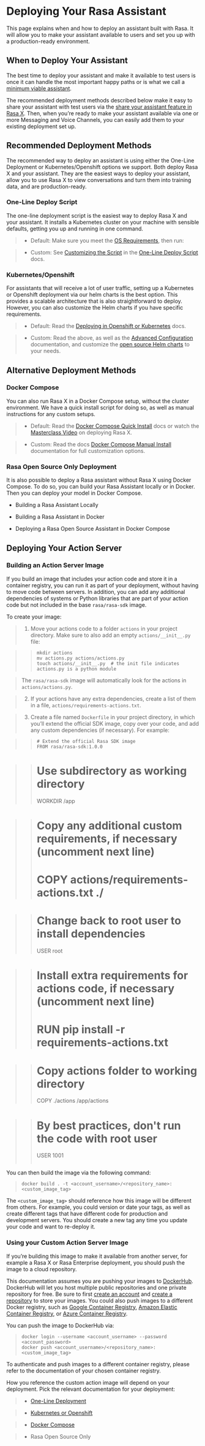 # Deploying Your Rasa Assistant

This page explains when and how to deploy an assistant built with Rasa.
It will allow you to make your assistant available to users and set you up with a production-ready environment.

## When to Deploy Your Assistant

The best time to deploy your assistant and make it available to test users is once it can handle the most
important happy paths or is what we call a [minimum viable assistant](https://rasa.com/docs/rasa/glossary).

The recommended deployment methods described below make it easy to share your assistant
with test users via the [share your assistant feature in
Rasa X](https://rasa.com/docs/rasa-x/user-guide/enable-workflows#conversations-with-test-users).
Then, when you’re ready to make your assistant available via one or more Messaging and Voice Channels,
you can easily add them to your existing deployment set up.

## Recommended Deployment Methods

The recommended way to deploy an assistant is using either the One-Line Deployment or Kubernetes/Openshift
options we support. Both deploy Rasa X and your assistant. They are the easiest ways to deploy your assistant,
allow you to use Rasa X to view conversations and turn them into training data, and are production-ready.

### One-Line Deploy Script

The one-line deployment script is the easiest way to deploy Rasa X and your assistant. It installs a Kubernetes
cluster on your machine with sensible defaults, getting you up and running in one command.

> 
> * Default: Make sure you meet the [OS Requirements](https://rasa.com/docs/rasa-x/installation-and-setup/one-line-deploy-script/#hardware-os-requirements),
> then run:


> * Custom: See [Customizing the Script](https://rasa.com/docs/rasa-x/installation-and-setup/one-line-deploy-script/#customizing-the-script)
> in the [One-Line Deploy Script](https://rasa.com/docs/rasa-x/installation-and-setup/one-line-deploy-script/#customizing-the-script) docs.

### Kubernetes/Openshift

For assistants that will receive a lot of user traffic, setting up a Kubernetes or Openshift deployment via
our helm charts is the best option. This provides a scalable architecture that is also straightforward to deploy.
However, you can also customize the Helm charts if you have specific requirements.

> 
> * Default: Read the [Deploying in Openshift or Kubernetes](https://rasa.com/docs/rasa-x/installation-and-setup/openshift-kubernetes/) docs.


> * Custom: Read the above, as well as the [Advanced Configuration](https://rasa.com/docs/rasa-x/installation-and-setup/openshift-kubernetes/#advanced-configuration)
> documentation, and customize the [open source Helm charts](https://github.com/RasaHQ/rasa-x-helm) to your needs.

## Alternative Deployment Methods

### Docker Compose

You can also run Rasa X in a Docker Compose setup, without the cluster environment. We have a quick install script
for doing so, as well as manual instructions for any custom setups.

> 
> * Default: Read the [Docker Compose Quick Install](https://rasa.com/docs/rasa-x/installation-and-setup/docker-compose-script/) docs or watch the [Masterclass Video](https://www.youtube.com/watch?v=IUYdwy8HPVc) on deploying Rasa X.


> * Custom: Read the docs [Docker Compose Manual Install](https://rasa.com/docs/rasa-x/installation-and-setup/docker-compose-manual/) documentation for full customization options.

### Rasa Open Source Only Deployment

It is also possible to deploy a Rasa assistant without Rasa X using Docker Compose. To do so, you can build your
Rasa Assistant locally or in Docker. Then you can deploy your model in Docker Compose.


* Building a Rasa Assistant Locally


* Building a Rasa Assistant in Docker


* Deploying a Rasa Open Source Assistant in Docker Compose


## Deploying Your Action Server

### Building an Action Server Image

If you build an image that includes your action code and store it in a container registry, you can run it
as part of your deployment, without having to move code between servers.
In addition, you can add any additional dependencies of systems or Python libraries
that are part of your action code but not included in the base `rasa/rasa-sdk` image.

To create your image:

> 
> 1. Move your actions code to a folder `actions` in your project directory.
> Make sure to also add an empty `actions/__init__.py` file:

> > ```
> > mkdir actions
> > mv actions.py actions/actions.py
> > touch actions/__init__.py  # the init file indicates actions.py is a python module
> > ```

> The `rasa/rasa-sdk` image will automatically look for the actions in `actions/actions.py`.


> 2. If your actions have any extra dependencies, create a list of them in a file,
> `actions/requirements-actions.txt`.


> 3. Create a file named `Dockerfile` in your project directory,
> in which you’ll extend the official SDK image, copy over your code, and add any custom dependencies (if necessary).
> For example:

> > ```
> > # Extend the official Rasa SDK image
> > FROM rasa/rasa-sdk:1.0.0

> > # Use subdirectory as working directory
> > WORKDIR /app

> > # Copy any additional custom requirements, if necessary (uncomment next line)
> > # COPY actions/requirements-actions.txt ./

> > # Change back to root user to install dependencies
> > USER root

> > # Install extra requirements for actions code, if necessary (uncomment next line)
> > # RUN pip install -r requirements-actions.txt

> > # Copy actions folder to working directory
> > COPY ./actions /app/actions

> > # By best practices, don't run the code with root user
> > USER 1001
> > ```

You can then build the image via the following command:

> ```
> docker build . -t <account_username>/<repository_name>:<custom_image_tag>
> ```

The `<custom_image_tag>` should reference how this image will be different from others. For
example, you could version or date your tags, as well as create different tags that have different code for production
and development servers. You should create a new tag any time you update your code and want to re-deploy it.

### Using your Custom Action Server Image

If you’re building this image to make it available from another server,
for example a Rasa X or Rasa Enterprise deployment, you should push the image to a cloud repository.

This documentation assumes you are pushing your images to [DockerHub](https://hub.docker.com/).
DockerHub will let you host multiple public repositories and
one private repository for free. Be sure to first [create an account](https://hub.docker.com/signup/)
and [create a repository](https://hub.docker.com/signup/) to store your images. You could also push images to
a different Docker registry, such as [Google Container Registry](https://cloud.google.com/container-registry),
[Amazon Elastic Container Registry](https://aws.amazon.com/ecr/), or
[Azure Container Registry](https://azure.microsoft.com/en-us/services/container-registry/).

You can push the image to DockerHub via:

> ```
> docker login --username <account_username> --password <account_password>
> docker push <account_username>/<repository_name>:<custom_image_tag>
> ```

To authenticate and push images to a different container registry, please refer to the documentation of
your chosen container registry.

How you reference the custom action image will depend on your deployment. Pick the relevant documentation for
your deployment:

> 
> * [One-Line Deployment](https://rasa.com/docs/rasa-x/installation-and-setup/one-line-deploy-script/#customizing-the-script)


> * [Kubernetes or Openshift](https://rasa.com/docs/rasa-x/installation-and-setup/openshift-kubernetes/#adding-a-custom-action-server)


> * [Docker Compose](https://rasa.com/docs/rasa-x/installation-and-setup/docker-compose-script/#connect-a-custom-action-server)


> * Rasa Open Source Only

